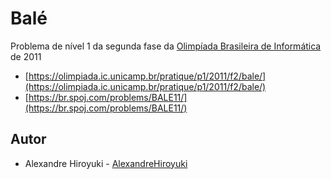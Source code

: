 # Balé

Problema de nível 1 da segunda fase da
[Olimpíada Brasileira de Informática](https://olimpiada.ic.unicamp.br/) de 2011

- [https://olimpiada.ic.unicamp.br/pratique/p1/2011/f2/bale/](https://olimpiada.ic.unicamp.br/pratique/p1/2011/f2/bale/)
- [https://br.spoj.com/problems/BALE11/](https://br.spoj.com/problems/BALE11/)

## Autor

- Alexandre Hiroyuki - [AlexandreHiroyuki](https://github.com/AlexandreHiroyuki)
